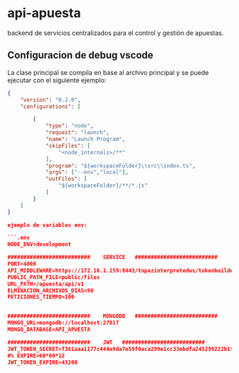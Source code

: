 # api-apuesta

backend de servicios centralizados para el control y gestión de apuestas.

## Configuracion de debug vscode

La clase principal se compila en base al archivo principal y se puede ejecutar con el siguiente ejemplo:

```launch.json
{
    "version": "0.2.0",
    "configurations": [

        {
            "type": "node",
            "request": "launch",
            "name": "Launch Program",
            "skipFiles": [
                "<node_internals>/**"
            ],
            "program": "${workspaceFolder}\\src\\index.ts",
            "args": ["--env","local"],
            "outFiles": [
                "${workspaceFolder}/**/*.js"
            ]
        }
    ]
}

ejemplo de variables env:

```.env
NODE_ENV=development

##########################    SERVICE   ##########################
PORT=4000
API_MIDDLEWARE=https://172.16.1.159:8443/topazinterpretedws/tokenbuilder
PUBLIC_PATH_FILE=public/files
URL_PATH=/apuesta/api/v1
ELMINACION_ARCHIVOS_DIAS=90
PETICIONES_TIEMPO=100


##########################    MONGODB   ##########################
MONGO_URL=mongodb://localhost:27017
MONGO_DATABASE=API_APUESTA

##########################    JWT   ##########################
JWT_TOKEN_SECRET=f361aaa1177c444a9da7e59f0aca299e1cc33ebdfa245299222b1fa104e515085e427dc974aa8cc294c87f4b4f68ca6902dce5df5e48532f3997f3b6eb163f16
#% EXPIRE=60*60*12
JWT_TOKEN_EXPIRE=43200

```